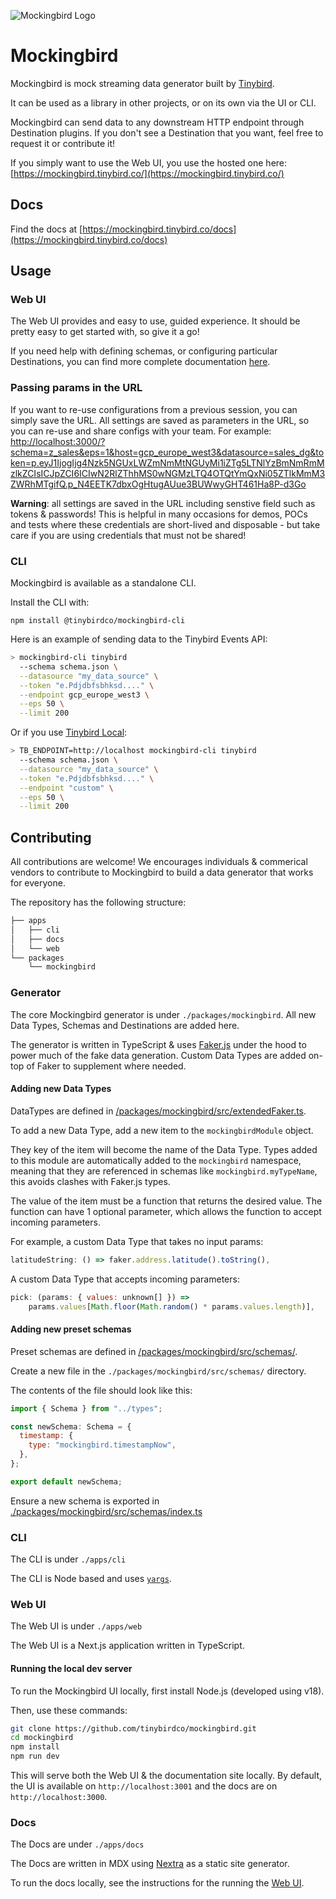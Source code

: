 ![Mockingbird Logo](assets/logo/logo_white.png)

# Mockingbird

Mockingbird is mock streaming data generator built by [Tinybird](https://tinybird.co).

It can be used as a library in other projects, or on its own via the UI or CLI.

Mockingbird can send data to any downstream HTTP endpoint through Destination plugins. If you don't see a Destination that you want, feel free to request it or contribute it!

If you simply want to use the Web UI, you use the hosted one here: [https://mockingbird.tinybird.co/](https://mockingbird.tinybird.co/)

## Docs

Find the docs at [https://mockingbird.tinybird.co/docs](https://mockingbird.tinybird.co/docs)

## Usage

### Web UI

The Web UI provides and easy to use, guided experience. It should be pretty easy to get started with, so give it a go!

If you need help with defining schemas, or configuring particular Destinations, you can find more complete documentation [here](https://mockingbird.tinybird.co/docs).

### Passing params in the URL

If you want to re-use configurations from a previous session, you can simply save the URL. All settings are saved as parameters in the URL, so you can re-use and share configs with your team. For example: [http://localhost:3000/?schema=z_sales&eps=1&host=gcp_europe_west3&datasource=sales_dg&token=p.eyJ1IjogIjg4Nzk5NGUxLWZmNmMtNGUyMi1iZTg5LTNlYzBmNmRmMzlkZCIsICJpZCI6ICIwN2RlZThhMS0wNGMzLTQ4OTQtYmQxNi05ZTlkMmM3ZWRhMTgifQ.p_N4EETK7dbxOgHtugAUue3BUWwyGHT461Ha8P-d3Go](http://localhost:3000/?schema=z_sales&eps=1&host=gcp_europe_west3&datasource=sales_dg&token=p.eyJ1IjogIjg4Nzk5NGUxLWZmNmMtNGUyMi1iZTg5LTNlYzBmNmRmMzlkZCIsICJpZCI6ICIwN2RlZThhMS0wNGMzLTQ4OTQtYmQxNi05ZTlkMmM3ZWRhMTgifQ.p_N4EETK7dbxOgHtugAUue3BUWwyGHT461Ha8P-d3Go)

**Warning**: all settings are saved in the URL including senstive field such as tokens & passwords! This is helpful in many occasions for demos, POCs and tests where these credentials are short-lived and disposable - but take care if you are using credentials that must not be shared!

### CLI

Mockingbird is available as a standalone CLI.

Install the CLI with:

```
npm install @tinybirdco/mockingbird-cli
```

Here is an example of sending data to the Tinybird Events API:

```sh
> mockingbird-cli tinybird
  --schema schema.json \
  --datasource "my_data_source" \
  --token "e.Pdjdbfsbhksd...." \
  --endpoint gcp_europe_west3 \
  --eps 50 \
  --limit 200
```

Or if you use [Tinybird Local](https://www.tinybird.co/docs/cli/local-container):

```sh
> TB_ENDPOINT=http://localhost mockingbird-cli tinybird
  --schema schema.json \
  --datasource "my_data_source" \
  --token "e.Pdjdbfsbhksd...." \
  --endpoint "custom" \
  --eps 50 \
  --limit 200
```

## Contributing

All contributions are welcome! We encourages individuals & commerical vendors to contribute to Mockingbird to build a data generator that works for everyone.

The repository has the following structure:

```bash
├── apps
│   ├── cli
│   ├── docs
│   └── web
└── packages
    └── mockingbird
```

### Generator

The core Mockingbird generator is under `./packages/mockingbird`. All new Data Types, Schemas and Destinations are added here.

The generator is written in TypeScript & uses [Faker.js](https://fakerjs.dev/) under the hood to power much of the fake data generation. Custom Data Types are added on-top of Faker to supplement where needed.

#### Adding new Data Types

DataTypes are defined in [/packages/mockingbird/src/extendedFaker.ts](./packages/mockingbird/src/extendedFaker.ts).

To add a new Data Type, add a new item to the `mockingbirdModule` object.

They key of the item will become the name of the Data Type. Types added to this module are automatically added to the `mockingbird` namespace, meaning that they are referenced in schemas like `mockingbird.myTypeName`, this avoids clashes with Faker.js types.

The value of the item must be a function that returns the desired value. The function can have 1 optional parameter, which allows the function to accept incoming parameters.

For example, a custom Data Type that takes no input params:

```javascript
latitudeString: () => faker.address.latitude().toString(),
```

A custom Data Type that accepts incoming parameters:

```javascript
pick: (params: { values: unknown[] }) =>
    params.values[Math.floor(Math.random() * params.values.length)],
```

#### Adding new preset schemas

Preset schemas are defined in [/packages/mockingbird/src/schemas/](./packages/mockingbird/src/schemas).

Create a new file in the `./packages/mockingbird/src/schemas/` directory.

The contents of the file should look like this:

```javascript
import { Schema } from "../types";

const newSchema: Schema = {
  timestamp: {
    type: "mockingbird.timestampNow",
  },
};

export default newSchema;
```

Ensure a new schema is exported in [./packages/mockingbird/src/schemas/index.ts](./packages/mockingbird/src/schemas/index.ts)

### CLI

The CLI is under `./apps/cli`

The CLI is Node based and uses [`yargs`](https://github.com/yargs/yargs).

### Web UI

The Web UI is under `./apps/web`

The Web UI is a Next.js application written in TypeScript.

#### Running the local dev server

To run the Mockingbird UI locally, first install Node.js (developed using v18).

Then, use these commands:

```bash
git clone https://github.com/tinybirdco/mockingbird.git
cd mockingbird
npm install
npm run dev
```

This will serve both the Web UI & the documentation site locally. By default, the UI is available on `http://localhost:3001` and the docs are on `http://localhost:3000`.

### Docs

The Docs are under `./apps/docs`

The Docs are written in MDX using [Nextra](https://nextra.site/) as a static site generator.

To run the docs locally, see the instructions for the running the [Web UI](#running-the-local-dev-server).
